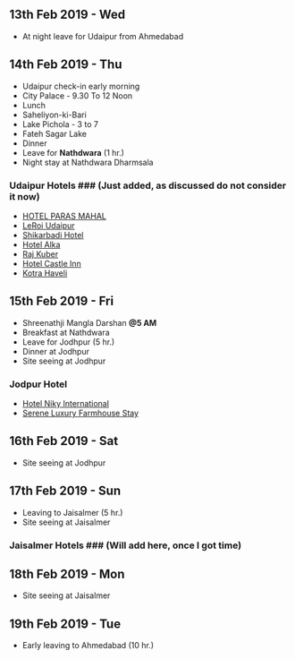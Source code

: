 ## 13th Feb 2019 - Wed ##
* At night leave for Udaipur from Ahmedabad

## 14th Feb 2019 - Thu ##
* Udaipur check-in early morning
* City Palace - 9.30 To 12 Noon
* Lunch
* Saheliyon-ki-Bari
* Lake Pichola - 3 to 7
* Fateh Sagar Lake 
* Dinner
* Leave for **Nathdwara** (1 hr.)
* Night stay at Nathdwara Dharmsala

### Udaipur Hotels ### (Just added, as discussed do not consider it now)
* [HOTEL PARAS MAHAL](https://www.makemytrip.com/pwa/hotel-details/?hotelId=200707271246172822&mtkeys=undefined&area=&checkin=02142019&checkout=02152019&city=UDR&country=IN&roomStayQualifier=3e0e3e0e3e0e&sTime=1546437802358&searchText=Udaipur%2C%20India)
* [LeRoi Udaipur](https://www.makemytrip.com/pwa/hotel-details/?hotelId=201412101136318724&mtkeys=undefined&area=&checkin=02142019&checkout=02152019&city=UDR&country=IN&roomStayQualifier=3e0e3e0e3e0e&sTime=1546437802358&searchText=Udaipur%2C%20India)
* [Shikarbadi Hotel](https://www.makemytrip.com/pwa/hotel-details/?hotelId=201409041749354262&mtkeys=undefined&area=&checkin=02142019&checkout=02152019&city=UDR&country=IN&roomStayQualifier=3e0e3e0e3e0e&sTime=1546437802358&searchText=Udaipur%2C%20India)
* [Hotel Alka](https://www.makemytrip.com/pwa/hotel-details/?hotelId=200903050954146533&mtkeys=undefined&area=&checkin=02142019&checkout=02152019&city=UDR&country=IN&roomStayQualifier=3e0e3e0e3e0e&sTime=1546437802358&searchText=Udaipur%2C%20India)
* [Raj Kuber](https://www.makemytrip.com/pwa/hotel-details/?hotelId=201701132227549963&mtkeys=undefined&area=&checkin=02142019&checkout=02152019&city=UDR&country=IN&roomStayQualifier=3e0e3e0e3e0e&sTime=1546437802358&searchText=Udaipur%2C%20India)
* [Hotel Castle Inn](https://www.makemytrip.com/pwa/hotel-details/?hotelId=201711231419447156&mtkeys=undefined&area=&checkin=02142019&checkout=02152019&city=UDR&country=IN&roomStayQualifier=3e0e3e0e3e0e&sTime=1546437802358&searchText=Udaipur%2C%20India)
* [Kotra Haveli](https://www.makemytrip.com/pwa/hotel-details/?hotelId=201310291210001913&mtkeys=undefined&area=&checkin=02142019&checkout=02152019&city=UDR&country=IN&roomStayQualifier=3e0e3e0e3e0e&sTime=1546437802358&searchText=Udaipur%2C%20India)

## 15th Feb 2019 - Fri ##
* Shreenathji Mangla Darshan **@5 AM**
* Breakfast at Nathdwara
* Leave for Jodhpur (5 hr.)
* Dinner at Jodhpur
* Site seeing at Jodhpur

### Jodpur Hotel ###
* [Hotel Niky International](https://www.makemytrip.com/pwa/hotel-details/?hotelId=201502251618411977&mtkeys=undefined&checkin=02152019&checkout=02162019&city=JDH&codd=snew&country=IN&roomStayQualifier=3e0e3e0e4e0e&searchText=Jodhpur)
* [Serene Luxury Farmhouse Stay](https://www.makemytrip.com/pwa/hotel-details/?hotelId=201805311757002234&mtkeys=undefined&checkin=02152019&checkout=02162019&city=JDH&codd=snew&country=IN&roomStayQualifier=3e0e3e0e4e0e&searchText=Jodhpur)

## 16th Feb 2019 - Sat ##
* Site seeing at Jodhpur

## 17th Feb 2019 - Sun ##
* Leaving to Jaisalmer (5 hr.)
* Site seeing at Jaisalmer

### Jaisalmer Hotels ### (Will add here, once I got time)

## 18th Feb 2019 - Mon ##
* Site seeing at Jaisalmer

## 19th Feb 2019 - Tue ##
* Early leaving to Ahmedabad (10 hr.)
